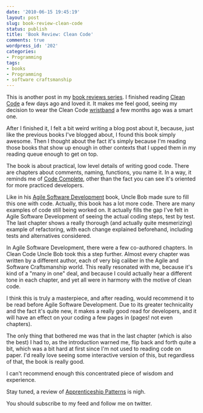 ```yaml
---
date: '2010-06-15 19:45:19'
layout: post
slug: book-review-clean-code
status: publish
title: 'Book Review: Clean Code'
comments: true
wordpress_id: '202'
categories:
- Programming
tags:
- books
- Programming
- software craftsmanship
---
```


This is another post in my [book reviews series](http://www.codelord.net/tag/books/). I finished reading [Clean Code](http://www.amazon.com/gp/product/0132350882?ie=UTF8&tag=thcodu02-20&linkCode=as2&camp=1789&creative=9325&creativeASIN=0132350882)<img src="http://www.assoc-amazon.com/e/ir?t=thcodu02-20&l=as2&o=1&a=0132350882" style="width: 0; height: 0; display: none; border: none !important;"> a few days ago and loved it. It makes me feel good, seeing my decision to wear the Clean Code [wristband](http://bit.ly/aPug4e) a few months ago was a smart one.

After I finished it, I felt a bit weird writing a blog post about it, because, just like the previous books I've blogged about, I found this book simply awesome. Then I thought about the fact it's simply because I'm reading those books that show up enough in other contexts that I upped them in my reading queue enough to get on top.

The book is about practical, low level details of writing good code. There are chapters about comments, naming, functions, you name it. In a way, it reminds me of [Code Complete](http://www.amazon.com/gp/product/0735619670?ie=UTF8&tag=thcodu02-20&linkCode=as2&camp=1789&creative=9325&creativeASIN=0735619670)<img src="http://www.assoc-amazon.com/e/ir?t=thcodu02-20&l=as2&o=1&a=0735619670" style="width: 0; height: 0; display: none; border: none !important;">, other than the fact you can see it's oriented for more practiced developers.

Like in his [Agile Software Development](http://www.amazon.com/gp/product/0135974445?ie=UTF8&tag=thcodu02-20&linkCode=as2&camp=1789&creative=9325&creativeASIN=0135974445)<img src="http://www.assoc-amazon.com/e/ir?t=thcodu02-20&l=as2&o=1&a=0135974445" style="width: 0; height: 0; display: none; border: none !important;"> book, Uncle Bob made sure to fill this one with code. Actually, this book has a lot more code. There are many examples of code still being worked on. It actually fills the gap I've felt in Agile Software Development of seeing the actual coding steps, test by test. The last chapter shows a really thorough (and actually quite mesmerizing) example of refactoring, with each change explained beforehand, including tests and alternatives considered.

In Agile Software Development, there were a few co-authored chapters. In Clean Code Uncle Bob took this a step further. Almost every chapter was written by a different author, each of very big caliber in the Agile and Software Craftsmanship world. This really resonated with me, because it's kind of a "many in one" deal, and because I could actually hear a different tone in each chapter, and yet all were in harmony with the motive of clean code.

I think this is truly a masterpiece, and after reading, would recommend it to be read before Agile Software Development. Due to its greater technicality and the fact it's quite new, it makes a really good read for developers, and it will have an effect on your coding a few pages in (pages! not even chapters).

The only thing that bothered me was that in the last chapter (which is also the best) I had to, as the introduction warned me, flip back and forth quite a bit, which was a bit hard at first since I'm not used to reading code on paper. I'd really love seeing some interactive version of this, but regardless of that, the book is really good.

I can't recommend enough this concentrated piece of wisdom and experience.

Stay tuned, a review of [Apprenticeship Patterns](http://www.amazon.com/gp/product/0596518382?ie=UTF8&tag=thcodu02-20&linkCode=as2&camp=1789&creative=9325&creativeASIN=0596518382)<img src="http://www.assoc-amazon.com/e/ir?t=thcodu02-20&l=as2&o=1&a=0596518382" style="width: 0; height: 0; display: none; border: none !important;"> is nigh.

You should subscribe to my feed and follow me on twitter.
